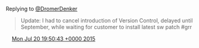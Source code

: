 Replying to [@DromerDenker](https://twitter.com/DromerDenker/status/613809747087781888)

> Update: I had to cancel introduction of Version Control, delayed until September, while waiting for customer to install latest sw patch \#grr

<img src="../../media/tweet.ico" width="12" /> [Mon Jul 20 19:50:43 +0000 2015](https://twitter.com/DromerDenker/status/623218496860762112)
